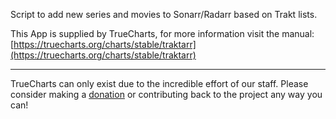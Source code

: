 Script to add new series and movies to Sonarr/Radarr based on Trakt lists.

This App is supplied by TrueCharts, for more information visit the manual: [https://truecharts.org/charts/stable/traktarr](https://truecharts.org/charts/stable/traktarr)

---

TrueCharts can only exist due to the incredible effort of our staff.
Please consider making a [donation](https://truecharts.org/sponsor) or contributing back to the project any way you can!
